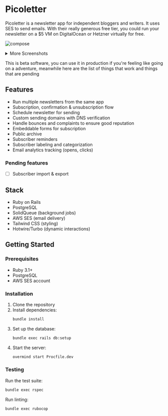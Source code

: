 # Picoletter

Picoletter is a newsletter app for independent bloggers and writers. It uses SES to send emails. With their really generous free tier, you could run your newsletter on a $5 VM on DigitalOcean or Hetzner virtually for free.

![compose](.github/screenshots/compose.webp)

<details>

<summary> More Screenshots </summary>

![design](.github/screenshots/design.webp)
![embed](.github/screenshots/embed.webp)
![published](.github/screenshots/published.webp)

</details>

This is beta software, you can use it in production if you're feeling like going on a adventure, meanwhile here are the list of things that work and things that are pending

## Features

- Run multiple newsletters from the same app
- Subscription, confirmation & unsubscription flow
- Schedule newsletter for sending
- Custom sending domains with DNS verification
- Handle bounces and complaints to ensure good reputation
- Embeddable forms for subscription
- Public archive
- Subscriber reminders
- Subscriber labeling and categorization
- Email analytics tracking (opens, clicks)

### Pending features

- [ ] Subscriber import & export

## Stack

- Ruby on Rails
- PostgreSQL
- SolidQueue (background jobs)
- AWS SES (email delivery)
- Tailwind CSS (styling)
- Hotwire/Turbo (dynamic interactions)

## Getting Started

### Prerequisites
- Ruby 3.1+
- PostgreSQL
- AWS SES account

### Installation

1. Clone the repository
2. Install dependencies:
   ```bash
   bundle install
   ```
3. Set up the database:
   ```bash
   bundle exec rails db:setup
   ```
4. Start the server:
   ```bash
   overmind start Procfile.dev
   ```

### Testing

Run the test suite:
```bash
bundle exec rspec
```

Run linting:
```bash
bundle exec rubocop
```
